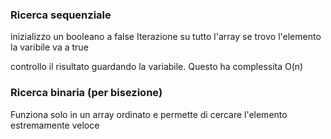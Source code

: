 ### Ricerca sequenziale
inizializzo un booleano a false
Iterazione su tutto l'array
	se trovo l'elemento la varibile va a true

controllo il risultato guardando la variabile.
Questo ha complessita O(n)

### Ricerca binaria (per bisezione)
Funziona solo in un array ordinato e permette di cercare l'elemento estremamente veloce
